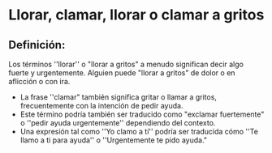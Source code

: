 # Llorar, clamar, llorar o clamar a gritos

## Definición: 

Los términos ''llorar'' o "llorar a gritos" a menudo significan decir algo fuerte y urgentemente.  Alguien puede "llorar a gritos" de dolor o en aflicción o con ira.

* La frase ''clamar" también significa gritar o llamar a gritos, frecuentemente con la intención de pedir ayuda.
* Este término podría también ser traducido como "exclamar fuertemente" o ''pedir ayuda urgentemente'' dependiendo del contexto.
* Una expresión tal como ''Yo clamo a tí'' podría ser traducida cómo ''Te llamo a ti para ayuda'' o ''Urgentemente te pido ayuda."

